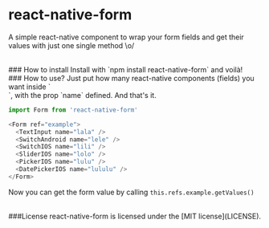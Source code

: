 # react-native-form
A simple react-native component to wrap your form fields and get their values with just one single method \o/

<br/>
### How to install
Install with `npm install react-native-form` and voilà!

<br/>
### How to use?
Just put how many react-native components (fields) you want inside `<Form>`, with the prop `name` defined. And that's it.

```javascript
import Form from 'react-native-form'

<Form ref="example">
  <TextInput name="lala" />
  <SwitchAndroid name="lele" />
  <SwitchIOS name="lili" />
  <SliderIOS name="lolo" />
  <PickerIOS name="lulu" />
  <DatePickerIOS name="lululu" />
</Form>
```
Now you can get the form value by calling `this.refs.example.getValues()`

<br/>
###License
react-native-form is licensed under the [MIT license](LICENSE).
